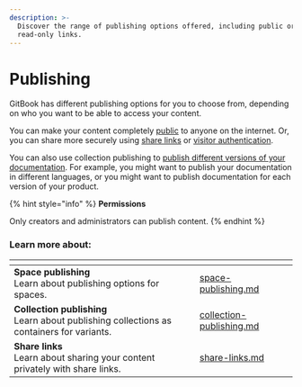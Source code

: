 ```yaml
---
description: >-
  Discover the range of publishing options offered, including public or
  read-only links.
---
```


# Publishing

GitBook has different publishing options for you to choose from, depending on who you want to be able to access your content.

You can make your content completely [public](space-publishing.md#public-space) to anyone on the internet. Or, you can share more securely using [share links](share-links.md) or [visitor authentication](space-publishing.md#visitor-authentication).

You can also use collection publishing to [publish different versions of your documentation](collection-publishing.md#how-to-publish-a-collection-of-variants). For example, you might want to publish your documentation in different languages, or you might want to publish documentation for each version of your product.

{% hint style="info" %}
**Permissions**

Only creators and administrators can publish content.
{% endhint %}

### Learn more about:

<table data-view="cards"><thead><tr><th></th><th data-hidden data-card-target data-type="content-ref"></th></tr></thead><tbody><tr><td><strong>Space publishing</strong><br>Learn about publishing options for spaces.</td><td><a href="space-publishing.md">space-publishing.md</a></td></tr><tr><td><strong>Collection publishing</strong><br>Learn about publishing collections as containers for variants.</td><td><a href="collection-publishing.md">collection-publishing.md</a></td></tr><tr><td><strong>Share links</strong><br>Learn about sharing your content privately with share links.</td><td><a href="share-links.md">share-links.md</a></td></tr></tbody></table>
